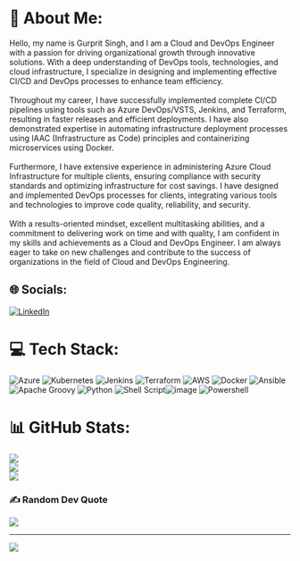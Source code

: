 # 💫 About Me:
Hello, my name is Gurprit Singh, and I am a Cloud and DevOps Engineer with a passion for driving organizational growth through innovative solutions. With a deep understanding of DevOps tools, technologies, and cloud infrastructure, I specialize in designing and implementing effective CI/CD and DevOps processes to enhance team efficiency.<br><br>Throughout my career, I have successfully implemented complete CI/CD pipelines using tools such as Azure DevOps/VSTS, Jenkins, and Terraform, resulting in faster releases and efficient deployments. I have also demonstrated expertise in automating infrastructure deployment processes using IAAC (Infrastructure as Code) principles and containerizing microservices using Docker.<br><br>Furthermore, I have extensive experience in administering Azure Cloud Infrastructure for multiple clients, ensuring compliance with security standards and optimizing infrastructure for cost savings. I have designed and implemented DevOps processes for clients, integrating various tools and technologies to improve code quality, reliability, and security.<br><br>With a results-oriented mindset, excellent multitasking abilities, and a commitment to delivering work on time and with quality, I am confident in my skills and achievements as a Cloud and DevOps Engineer. I am always eager to take on new challenges and contribute to the success of organizations in the field of Cloud and DevOps Engineering.


## 🌐 Socials:
[![LinkedIn](https://img.shields.io/badge/LinkedIn-%230077B5.svg?logo=linkedin&logoColor=white)](https://linkedin.com/in/https://www.linkedin.com/in/gurprit-singh-221284149/) 

# 💻 Tech Stack:
![Azure](https://img.shields.io/badge/azure-%230072C6.svg?style=flat-square&logo=azure-devops&logoColor=white) ![Kubernetes](https://img.shields.io/badge/kubernetes-%2300ADD8.svg?style=flat-square&logo=kubernetes&logoColor=white) ![Jenkins](https://img.shields.io/badge/jenkins-%232C5263.svg?style=flat-square&logo=jenkins&logoColor=white) ![Terraform](https://img.shields.io/badge/terraform-%235835CC.svg?style=flat-square&logo=terraform&logoColor=white) ![AWS](https://img.shields.io/badge/AWS-%23FF9900.svg?style=flat-square&logo=amazon-aws&logoColor=white) ![Docker](https://img.shields.io/badge/docker-%230db7ed.svg?style=flat-square&logo=docker&logoColor=white) ![Ansible](https://img.shields.io/badge/ansible-%231A1918.svg?style=flat-square&logo=ansible&logoColor=white) ![Apache Groovy](https://img.shields.io/badge/Apache%20Groovy-4298B8.svg?style=flat-square&logo=Apache+Groovy&logoColor=white) ![Python](https://img.shields.io/badge/python-3670A0?style=flat-square&logo=python&logoColor=ffdd54) ![Shell Script](https://img.shields.io/badge/shell_script-%23121011.svg?style=flat-square&logo=gnu-bash&logoColor=white)![image](https://github.com/Gurpritsingh09/introduction/assets/30907710/add382b9-b0be-4f7c-983a-70a3f73b322c) ![Powershell](https://img.shields.io/badge/Powershell-%23000000.svg?style=flat-square&logo=powershell&logoColor=white)

# 📊 GitHub Stats:
![](https://github-readme-stats.vercel.app/api?username=Gurpritsingh09&theme=default&hide_border=false&include_all_commits=true&count_private=false)<br/>
![](https://github-readme-streak-stats.herokuapp.com/?user=Gurpritsingh09&theme=default&hide_border=false)<br/>
![](https://github-readme-stats.vercel.app/api/top-langs/?username=Gurpritsingh09&theme=default&hide_border=false&include_all_commits=true&count_private=false&layout=compact)

### ✍️ Random Dev Quote
![](https://quotes-github-readme.vercel.app/api?type=horizontal&theme=gruvbox)

---
[![](https://visitcount.itsvg.in/api?id=Gurpritsingh09&icon=0&color=3)](https://visitcount.itsvg.in)

<!-- Proudly created with GPRM ( https://gprm.itsvg.in ) -->
